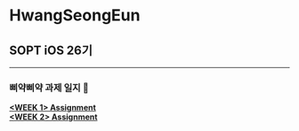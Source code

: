 # HwangSeongEun 
## SOPT iOS 26기
***
### 삐약삐약 과제 일지 🐥
  
[**<WEEK 1> Assignment**](week1README.md)   
[**<WEEK 2> Assignment**](week2README.md)
